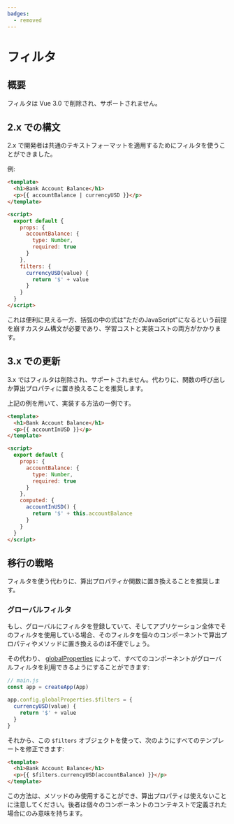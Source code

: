 ```yaml
---
badges:
  - removed
---
```


# フィルタ <MigrationBadges :badges="$frontmatter.badges" />

## 概要

フィルタは Vue 3.0 で削除され、サポートされません。

## 2.x での構文

2.x で開発者は共通のテキストフォーマットを適用するためにフィルタを使うことができました。

例:

```html
<template>
  <h1>Bank Account Balance</h1>
  <p>{{ accountBalance | currencyUSD }}</p>
</template>

<script>
  export default {
    props: {
      accountBalance: {
        type: Number,
        required: true
      }
    },
    filters: {
      currencyUSD(value) {
        return '$' + value
      }
    }
  }
</script>
```

これは便利に見える一方、括弧の中の式は"ただのJavaScript"になるという前提を崩すカスタム構文が必要であり、学習コストと実装コストの両方がかかります。

## 3.x での更新

3.x ではフィルタは削除され、サポートされません。代わりに、関数の呼び出しか算出プロパティに置き換えることを推奨します。

上記の例を用いて、実装する方法の一例です。

```html
<template>
  <h1>Bank Account Balance</h1>
  <p>{{ accountInUSD }}</p>
</template>

<script>
  export default {
    props: {
      accountBalance: {
        type: Number,
        required: true
      }
    },
    computed: {
      accountInUSD() {
        return '$' + this.accountBalance
      }
    }
  }
</script>
```

## 移行の戦略

フィルタを使う代わりに、算出プロパティか関数に置き換えることを推奨します。

### グローバルフィルタ

もし、グローバルにフィルタを登録していて、そしてアプリケーション全体でそのフィルタを使用している場合、そのフィルタを個々のコンポーネントで算出プロパティやメソッドに置き換えるのは不便でしょう。

その代わり、 [globalProperties](../../api/application-config.html#globalproperties) によって、すべてのコンポーネントがグローバルフィルタを利用できるようにすることができます:

```javascript
// main.js
const app = createApp(App)

app.config.globalProperties.$filters = {
  currencyUSD(value) {
    return '$' + value
  }
}
```

それから、この `$filters` オブジェクトを使って、次のようにすべてのテンプレートを修正できます:

```html
<template>
  <h1>Bank Account Balance</h1>
  <p>{{ $filters.currencyUSD(accountBalance) }}</p>
</template>
```

この方法は、メソッドのみ使用することができ、算出プロパティは使えないことに注意してください。後者は個々のコンポーネントのコンテキストで定義された場合にのみ意味を持ちます。
